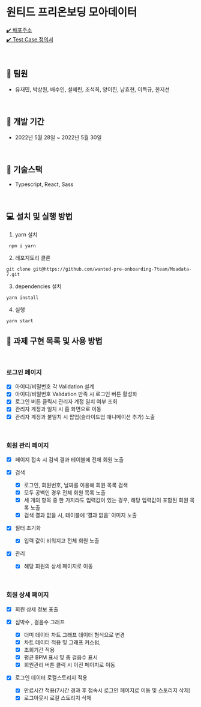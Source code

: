# 원티드 프리온보딩 모아데이터

[✔️ 배포주소](https://moadata7.netlify.app/)<br />
[✔️ Test Case 정의서](https://docs.google.com/spreadsheets/d/1Klwgqra7tQh98birDtgOmrhbBilt5Tb-14IHEc7Pt7g/edit#gid=0)

<br />

## 👬 **팀원**

- 유재민, 박상원, 배수인, 설혜린, 조석희, 양이진, 남효현, 이득규, 한지선

<br />

## 📅 **개발 기간**

- 2022년 5월 28일 ~ 2022년 5월 30일

<br />

## 🔧 **기술스택**

- Typescript, React, Sass <br />

<br />

## **💻 설치 및 실행 방법**

1. yarn 설치

```
 npm i yarn
```

2. 레포지토리 클론

```
git clone git@https://github.com/wanted-pre-onboarding-7team/Moadata-7.git
```

3. dependencies 설치

```
yarn install
```

4. 실행

```
yarn start
```

## 📖 **과제 구현 목록 및 사용 방법**

<br />

 
### **로그인 페이지**


- [x] 아이디/비밀번호 각 Validation 설계
- [x] 아이디/비밀번호 Validation 만족 시 로그인 버튼 활성화
- [x] 로그인 버튼 클릭시 관리자 계정 일치 여부 조회
- [x] 관리자 계정과 일치 시 홈 화면으로 이동
- [x] 관리자 계정과 불일치 시 팝업(슬라이드업 애니메이션 추가) 노출

<br />

### **회원 관리 페이지**

- [x] 페이지 접속 시 검색 결과 테이블에 전체 회원 노출

- [x] 검색
  - [x] 로그인, 회원번호, 날짜를 이용해 회원 목록 검색
  - [x] 모두 공백인 경우 전체 회원 목록 노출
  - [x] 세 개의 항목 중 한 가지라도 입력값이 있는 경우, 해당 입력값이 포함된 회원 목록 노출
  - [x] 검색 결과 없을 시, 테이블에 ‘결과 없음’ 이미지 노출

- [x] 필터 초기화
  - [x] 입력 값이 비워지고 전체 회원 노출

- [x] 관리
  - [x] 해당 회원의 상세 페이지로 이동

<br />

### **회원 상세 페이지**

- [x] 회원 상세 정보 표출 

- [x] 심박수 , 걸음수 그래프
    - [x] 더미 데이터 차트 그래프 데이터 형식으로 변경
    - [x] 차트 데이터 적용 및 그래프 커스텀, 
    - [x] 조회기간 적용
    - [x] 평균 BPM 표시 및 총 걸음수 표시
  -[x] 회원관리 버튼 클릭 시 이전 페이지로 이동

- [x] 로그인 데이터 로컬스토리지 적용
  - [x] 만료시간 적용(7시간 경과 후 접속시 로그인 페이지로 이동 및 스토리지 삭제)
  - [x] 로그아웃시 로컬 스토리지 삭제
<br />
